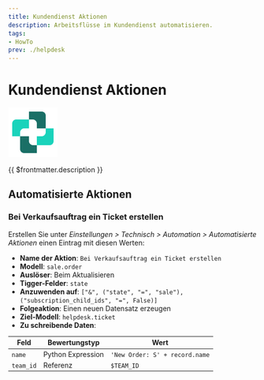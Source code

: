 ```yaml
---
title: Kundendienst Aktionen
description: Arbeitsflüsse im Kundendienst automatisieren.
tags:
- HowTo
prev: ./helpdesk
---
```

# Kundendienst Aktionen
![icons_odoo_helpdesk](attachments/icons_odoo_helpdesk.png)

{{ $frontmatter.description }}

## Automatisierte Aktionen

### Bei Verkaufsauftrag ein Ticket erstellen

Erstellen Sie unter *Einstellungen > Technisch > Automation > Automatisierte Aktionen* einen Eintrag mit diesen Werten:

* **Name der Aktion**: `Bei Verkaufsauftrag ein Ticket erstellen`
* **Modell**: `sale.order`
* **Auslöser**: Beim Aktualisieren
* **Tigger-Felder**: `state`
* **Anzuwenden auf**: `["&", ("state", "=", "sale"), ("subscription_child_ids", "=", False)]`
* **Folgeaktion**: Einen neuen Datensatz erzeugen
* **Ziel-Modell**: `helpdesk.ticket`
* **Zu schreibende Daten**:

| Feld      | Bewertungstyp     | Wert                           |
| --------- | ----------------- | ------------------------------ |
| `name`    | Python Expression | `'New Order: S' + record.name` |
| `team_id` | Referenz          | `$TEAM_ID`                     |
